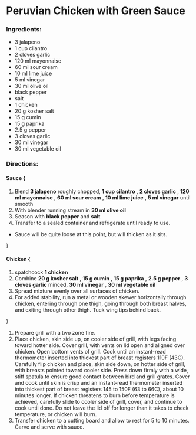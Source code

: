 # Peruvian Chicken with Green Sauce 

### Ingredients: 
* 3 jalapeno
* 1 cup cilantro
* 2 cloves garlic
* 120 ml mayonnaise
* 60 ml sour cream
* 10 ml lime juice
* 5 ml vinegar
* 30 ml olive oil
*  black pepper
*  salt
* 1 chicken
* 20 g kosher salt
* 15 g cumin
* 15 g paprika
* 2.5 g pepper
* 3 cloves garlic
* 30 ml vinegar
* 30 ml vegetable oil

### Directions: 

#### Sauce {
1. Blend **3 jalapeno** roughly chopped, **1 cup cilantro** , **2 cloves garlic** , **120 ml mayonnaise** , **60 ml sour cream** , **10 ml lime juice** , **5 ml vinegar** until smooth 
2. With blender running stream in **30 ml olive oil** 
3. Season with **black pepper** and **salt** 
4. Transfer to a sealed container and refrigerate until ready to use. 
* Sauce will be quite loose at this point, but will thicken as it sits. 

}


#### Chicken {
1. spatchcock **1 chicken** 
2. Combine **20 g kosher salt** , **15 g cumin** , **15 g paprika** , **2.5 g pepper** , **3 cloves garlic** minced, **30 ml vinegar** , **30 ml vegetable oil** 
3. Spread mixture evenly over all surfaces of chicken. 
4. For added stability, run a metal or wooden skewer horizontally through chicken, entering through one thigh, going through both breast halves, and exiting through other thigh. Tuck wing tips behind back. 

}

1. Prepare grill with a two zone fire. 
2. Place chicken, skin side up, on cooler side of grill, with legs facing toward hotter side. Cover grill, with vents on lid open and aligned over chicken. Open bottom vents of grill. Cook until an instant-read thermometer inserted into thickest part of breast registers 110F (43C). Carefully flip chicken and place, skin side down, on hotter side of grill, with breasts pointed toward cooler side. Press down firmly with a wide, stiff spatula to ensure good contact between bird and grill grates. Cover and cook until skin is crisp and an instant-read thermometer inserted into thickest part of breast registers 145 to 150F (63 to 66C), about 10 minutes longer. If chicken threatens to burn before temperature is achieved, carefully slide to cooler side of grill, cover, and continue to cook until done. Do not leave the lid off for longer than it takes to check temperature, or chicken will burn. 
3. Transfer chicken to a cutting board and allow to rest for 5 to 10 minutes. Carve and serve with sauce. 
